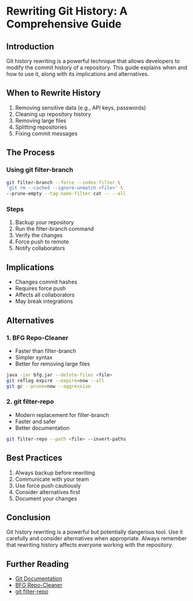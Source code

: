 # Rewriting Git History: A Comprehensive Guide

## Introduction
Git history rewriting is a powerful technique that allows developers to modify the commit history of a repository. This guide explains when and how to use it, along with its implications and alternatives.

## When to Rewrite History
1. Removing sensitive data (e.g., API keys, passwords)
2. Cleaning up repository history
3. Removing large files
4. Splitting repositories
5. Fixing commit messages

## The Process

### Using git filter-branch
```bash
git filter-branch --force --index-filter \
'git rm --cached --ignore-unmatch <file>' \
--prune-empty --tag-name-filter cat -- --all
```

### Steps
1. Backup your repository
2. Run the filter-branch command
3. Verify the changes
4. Force push to remote
5. Notify collaborators

## Implications
- Changes commit hashes
- Requires force push
- Affects all collaborators
- May break integrations

## Alternatives

### 1. BFG Repo-Cleaner
- Faster than filter-branch
- Simpler syntax
- Better for removing large files

```bash
java -jar bfg.jar --delete-files <file>
git reflog expire --expire=now --all
git gc --prune=now --aggressive
```

### 2. git filter-repo
- Modern replacement for filter-branch
- Faster and safer
- Better documentation

```bash
git filter-repo --path <file> --invert-paths
```

## Best Practices
1. Always backup before rewriting
2. Communicate with your team
3. Use force push cautiously
4. Consider alternatives first
5. Document your changes

## Conclusion
Git history rewriting is a powerful but potentially dangerous tool. Use it carefully and consider alternatives when appropriate. Always remember that rewriting history affects everyone working with the repository.

## Further Reading
- [Git Documentation](https://git-scm.com/docs/git-filter-branch)
- [BFG Repo-Cleaner](https://rtyley.github.io/bfg-repo-cleaner/)
- [git filter-repo](https://github.com/newren/git-filter-repo)
